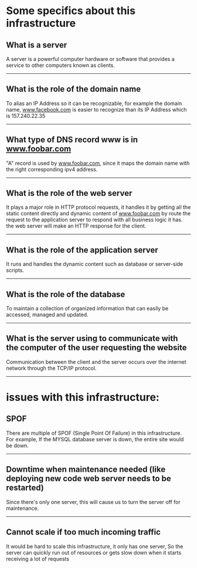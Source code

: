 # Some specifics about this infrastructure

## What is a server
A server is a powerful computer hardware or software that provides a service to other computers known as clients.

---

## What is the role of the domain name
To alias an IP Address so it can be recognizable, for example the domain name, www.facebook.com is easier to recognize than its IP Address which is 157.240.22.35

---

## What type of DNS record www is in www.foobar.com 
"A" record is used by www.foobar.com, since it maps the domain name with the right corresponding ipv4 address.

---

## What is the role of the web server
It plays a major role in HTTP protocol requests, it handles it by getting all the static content directly and dynamic content of www.foobar.com by route the request to the application server to respond with all business logic it has. the web server will make an HTTP response for the client.

---

## What is the role of the application server
It runs and handles the dynamic content such as database or server-side scripts.

---

## What is the role of the database
To maintain a collection of organized information that can easily be accessed, managed and updated.

---

## What is the server using to communicate with the computer of the user requesting the website
Communication between the client and the server occurs over the internet network through the TCP/IP protocol.

---

# issues with this infrastructure:

## SPOF
There are multiple of SPOF (Single Point Of Failure) in this infrastructure. For example,
If the MYSQL database server is down, the entire site would be down.

---

## Downtime when maintenance needed (like deploying new code web server needs to be restarted)
Since there's only one server, this will cause us to turn the server off for maintenance.

---

## Cannot scale if too much incoming traffic
It would be hard to scale this infrastructure, it only has one server, So the server can quickly run out of resources or gets slow down when it starts receiving a lot of requests


